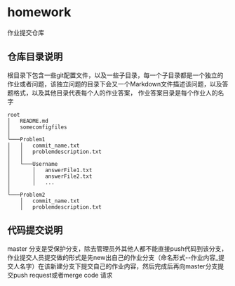 # homework
作业提交仓库
## 仓库目录说明

根目录下包含一些git配置文件，以及一些子目录，每一个子目录都是一个独立的作业或者问题，该独立问题的目录下会又一个Markdown文件描述该问题，以及答题格式，以及其他目录代表每个人的作业答案， 作业答案目录是每个作业人的名字

```
root
│   README.md
│   somecomfigfiles  
│
└───Problem1
│   │   commit_name.txt
│   │   problemdescription.txt
│   │
│   └───Username
│       │   answerFile1.txt
│       │   answerFile2.txt
│       │   ...
│   
└───Problem2
    │   commit_name.txt
    │   problemdescription.txt
```

## 代码提交说明
master 分支是受保护分支，除去管理员外其他人都不能直接push代码到该分支， 作业提交人员提交做的形式是先new出自己的作业分支（命名形式--作业内容_提交人名字）在该新建分支下提交自己的作业内容，然后完成后再向master分支提交push request或者merge code 请求